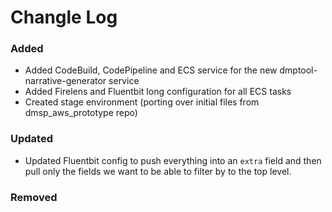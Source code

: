 # Changle Log

### Added
- Added CodeBuild, CodePipeline and ECS service for the new dmptool-narrative-generator service
- Added Firelens and Fluentbit long configuration for all ECS tasks
- Created stage environment (porting over initial files from dmsp_aws_prototype repo) 

### Updated
- Updated Fluentbit config to push everything into an `extra` field and then pull only the fields we want to be able to filter by to the top level.

### Removed

